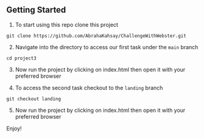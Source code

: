 ## Getting Started 
1. To start using this repo clone this project 
``` 
git clone https://github.com/AbrahaKahsay/ChallengeWithWebster.git
```

2. Navigate into the directory to access our first task under the `main` branch
```
cd project3
```

3. Now run the project by clicking on index.html then open it with your preferred browser

4. To access the second task checkout to the `landing` branch

```
git checkout landing 
```

5. Now run the project by clicking on index.html then open it with your preferred browser

Enjoy!
